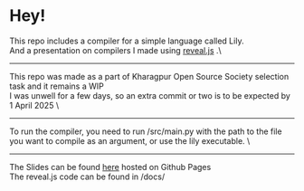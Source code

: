 # Hey!
This repo includes a compiler for a simple language called Lily. \
And a presentation on compilers I made using [reveal.js](https://revealjs.com/) .\
***
This repo was made as a part of Kharagpur Open Source Society selection task and it remains a WIP \
I was unwell for a few days, so an extra commit or two is to be expected by 1 April 2025 \
***
To run the compiler, you need to run /src/main.py with the path to the file you want to compile as an argument, or use the lily executable. \
***
The Slides can be found [here](https://rosa479.github.io/lily/) hosted on Github Pages \
The reveal.js code can be found in /docs/
